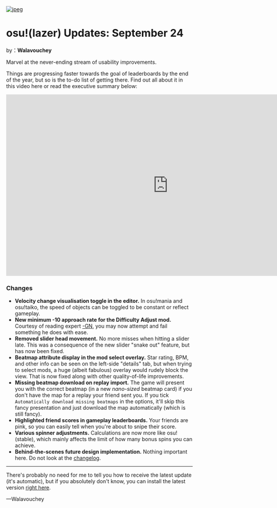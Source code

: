 <a href="https://osu.ppy.sh/home/news/2023-09-25-osulazer-updates-september-24">
    <img src="https://i.ppy.sh/fe329cf1a051f14420700e07912a8b9f97bcc0ce/68747470733a2f2f6f73752e7070792e73682f77696b692f696d616765732f7368617265642f6e6577732f323032332d30392d32352d6f73756c617a65722d757064617465732d73657074656d6265722d32342f62616e6e65722e6a7067" alt="jpeg">
</a>

# osu!(lazer) Updates: September 24

by：**Walavouchey**

Marvel at the never-ending stream of usability improvements.

Things are progressing faster towards the goal of leaderboards by the end of the year, but so is the to-do list of getting there. Find out all about it in this video here or read the executive summary below:

<iframe width="873" height="491" src="https://www.youtube.com/embed/SWEE8XlGluI" title="a bunch of lazer updates" frameborder="0" allow="accelerometer; autoplay; clipboard-write; encrypted-media; gyroscope; picture-in-picture; web-share" allowfullscreen></iframe>

### Changes

- **Velocity change visualisation toggle in the editor.** In osu!mania and osu!taiko, the speed of objects can be toggled to be constant or reflect gameplay.
- **New minimum -10 approach rate for the Difficulty Adjust mod.** Courtesy of reading expert [-GN](https://osu.ppy.sh/users/895581), you may now attempt and fail something he does with ease.
- **Removed slider head movement.** No more misses when hitting a slider late. This was a consequence of the new slider "snake out" feature, but has now been fixed.
- **Beatmap attribute display in the mod select overlay.** Star rating, BPM, and other info can be seen on the left-side "details" tab, but when trying to select mods, a huge (albeit fabulous) overlay would rudely block the view. That is now fixed along with other quality-of-life improvements.
- **Missing beatmap download on replay import.** The game will present you with the correct beatmap (in a new *nano-sized* beatmap card) if you don't have the map for a replay your friend sent you. If you tick `Automatically download missing beatmaps` in the options, it'll skip this fancy presentation and just download the map automatically (which is still fancy).
- **Highlighted friend scores in gameplay leaderboards.** Your friends are pink, so you can easily tell when you're about to snipe their score.
- **Various spinner adjustments.** Calculations are now more like osu!(stable), which mainly affects the limit of how many bonus spins you can achieve.
- **Behind-the-scenes future design implementation.** Nothing important here. Do not look at the [changelog](https://osu.ppy.sh/home/changelog/lazer/2023.924.0).

------

There's probably no need for me to tell you how to receive the latest update (it's automatic), but if you absolutely don't know, you can install the latest version [right here](https://osu.ppy.sh/home/download).

—Walavouchey